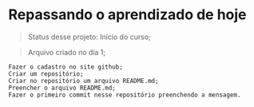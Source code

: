 # Repassando o aprendizado de hoje
> Status desse projeto: Início do curso;

> Arquivo criado no dia 1;
```
Fazer o cadastro no site github;
Criar um repositório;
Criar no repositório um arquivo README.md;
Preencher o arquivo README.md;
Fazer o primeiro commit nesse repositório preenchendo a mensagem.
```
